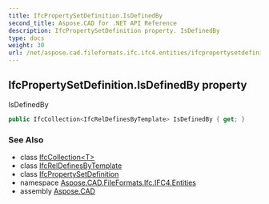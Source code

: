 ```yaml
---
title: IfcPropertySetDefinition.IsDefinedBy
second_title: Aspose.CAD for .NET API Reference
description: IfcPropertySetDefinition property. IsDefinedBy
type: docs
weight: 30
url: /net/aspose.cad.fileformats.ifc.ifc4.entities/ifcpropertysetdefinition/isdefinedby/
---
```

## IfcPropertySetDefinition.IsDefinedBy property

IsDefinedBy

```csharp
public IfcCollection<IfcRelDefinesByTemplate> IsDefinedBy { get; }
```

### See Also

* class [IfcCollection&lt;T&gt;](../../../aspose.cad.fileformats.ifc/ifccollection-1/)
* class [IfcRelDefinesByTemplate](../../ifcreldefinesbytemplate/)
* class [IfcPropertySetDefinition](../)
* namespace [Aspose.CAD.FileFormats.Ifc.IFC4.Entities](../../ifcpropertysetdefinition/)
* assembly [Aspose.CAD](../../../)


